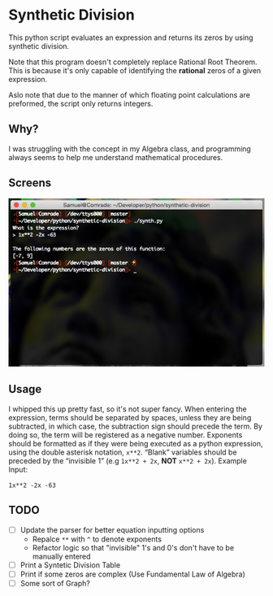 # Synthetic Division
This python script evaluates an expression and returns its zeros by using synthetic division.

Note that this program doesn't completely replace Rational Root Theorem. This is because it's only capable of identifying the **rational** zeros of a given expression.

Aslo note that due to the manner of which floating point calculations are preformed, the script only returns integers.

## Why?
I was struggling with the concept in my Algebra class, and programming always seems to help me understand mathematical procedures.

## Screens
![screenshot](screens/screenshot.png)

## Usage
I whipped this up pretty fast, so it's not super fancy. When entering the expression, terms should be separated by spaces, unless they are being subtracted, in which case, the subtraction sign should precede the term. By doing so, the term will be registered as a negative number. Exponents should be formatted as if they were being executed as a python expression, using the double asterisk notation, `x**2`. “Blank” variables should be preceded by the “invisible 1” (e.g `1x**2 + 2x`, **NOT** `x**2 + 2x`).
Example Input:

    1x**2 -2x -63 

## TODO
- [ ] Update the parser for better equation inputting options
    * Repalce `**` with `^` to denote exponents
    * Refactor logic so that "invisible" 1's and 0's don't have to be manually entered
- [ ] Print a Syntetic Division Table
- [ ] Print if some zeros are complex (Use Fundamental Law of Algebra)
- [ ] Some sort of Graph?
